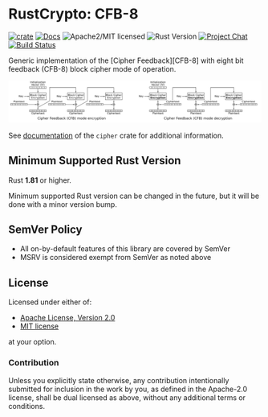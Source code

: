 # RustCrypto: CFB-8

[![crate][crate-image]][crate-link]
[![Docs][docs-image]][docs-link]
![Apache2/MIT licensed][license-image]
![Rust Version][rustc-image]
[![Project Chat][chat-image]][chat-link]
[![Build Status][build-image]][build-link]

Generic implementation of the [Cipher Feedback][CFB-8] with eight bit
feedback (CFB-8) block cipher mode of operation.

<img src="https://raw.githubusercontent.com/RustCrypto/media/26acc39f/img/block-modes/cfb_enc.svg" width="50%"><img src="https://raw.githubusercontent.com/RustCrypto/media/26acc39f/img/block-modes/cfb_dec.svg" width="50%">

See [documentation][cipher-doc] of the `cipher` crate for additional information.

## Minimum Supported Rust Version

Rust **1.81** or higher.

Minimum supported Rust version can be changed in the future, but it will be
done with a minor version bump.

## SemVer Policy

- All on-by-default features of this library are covered by SemVer
- MSRV is considered exempt from SemVer as noted above

## License

Licensed under either of:

 * [Apache License, Version 2.0](http://www.apache.org/licenses/LICENSE-2.0)
 * [MIT license](http://opensource.org/licenses/MIT)

at your option.

### Contribution

Unless you explicitly state otherwise, any contribution intentionally submitted
for inclusion in the work by you, as defined in the Apache-2.0 license, shall be
dual licensed as above, without any additional terms or conditions.

[//]: # (badges)

[crate-image]: https://img.shields.io/crates/v/cfb8.svg
[crate-link]: https://crates.io/crates/cfb8
[docs-image]: https://docs.rs/cfb8/badge.svg
[docs-link]: https://docs.rs/cfb8/
[license-image]: https://img.shields.io/badge/license-Apache2.0/MIT-blue.svg
[rustc-image]: https://img.shields.io/badge/rustc-1.81+-blue.svg
[chat-image]: https://img.shields.io/badge/zulip-join_chat-blue.svg
[chat-link]: https://rustcrypto.zulipchat.com/#narrow/stream/308460-block-modes
[build-image]: https://github.com/RustCrypto/block-modes/workflows/cfb8/badge.svg?branch=master&event=push
[build-link]: https://github.com/RustCrypto/block-modes/actions?query=workflow%3Acfb+branch%3Amaster

[//]: # (general links)

[CFB]: https://en.wikipedia.org/wiki/Block_cipher_mode_of_operation#CFB-1,_CFB-8,_CFB-64,_CFB-128,_etc.
[cipher-doc]: https://docs.rs/cipher/
